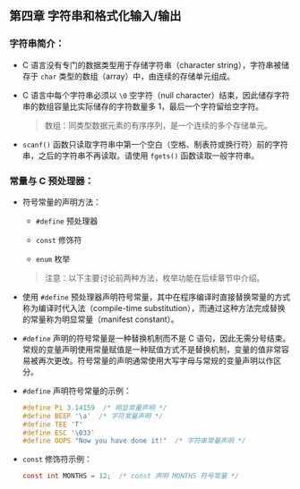 ## 第四章 字符串和格式化输入/输出

### 字符串简介：

- C 语言没有专门的数据类型用于存储字符串（character string），字符串被储存于 `char` 类型的数组（array）中，由连续的存储单元组成。

- C 语言中每个字符串必须以 `\0` 空字符（null character）结束，因此储存字符串的数组容量比实际储存的字符数量多 1，最后一个字符留给空字符。

  > 数组：同类型数据元素的有序序列，是一个连续的多个存储单元。

- `scanf()` 函数只读取字符串中第一个空白（空格、制表符或换行符）前的字符串，之后的字符串不再读取。请使用 `fgets()` 函数读取一般字符串。

### 常量与 C 预处理器：

- 符号常量的声明方法：

  - `#define` 预处理器

  - `const` 修饰符

  - `enum` 枚举

  > 注意：以下主要讨论前两种方法，枚举功能在后续章节中介绍。

- 使用 `#define` 预处理器声明符号常量，其中在程序编译时直接替换常量的方式称为编译时代入法（compile-time substitution），而通过这种方法完成替换的常量称为明显常量（manifest constant）。

- `#define` 声明的符号常量是一种替换机制而不是 C 语句，因此无需分号结束。常规的变量声明使用常量赋值是一种赋值方式不是替换机制，变量的值非常容易被再次更改。符号常量的声明通常使用大写字母与常规的变量声明以作区分。

- `#define` 声明符号常量的示例：

  ```c
  #define Pi 3.14159  /* 明显常量声明 */
  #define BEEP '\a'  /* 字符常量声明 */
  #define TEE 'T'
  #define ESC '\033'
  #define OOPS "Now you have done it!"  /* 字符串常量声明 */
  ```

- `const` 修饰符示例：

  ```c
  const int MONTHS = 12;  /* const 声明 MONTHS 符号常量 */
  ```